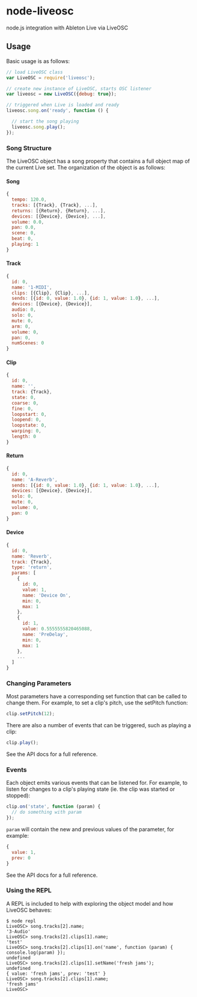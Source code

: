 node-liveosc
============

node.js integration with Ableton Live via LiveOSC

## Usage
Basic usage is as follows:

```javascript
// load LiveOSC class
var LiveOSC = require('liveosc');

// create new instance of LiveOSC, starts OSC listener
var liveosc = new LiveOSC({debug: true});

// triggered when Live is loaded and ready
liveosc.song.on('ready', function () {

  // start the song playing
  liveosc.song.play();
});
```

### Song Structure
The LiveOSC object has a song property that contains a full object map of the current Live set.  The organization of the object is as follows:

#### Song
```javascript
{
  tempo: 120.0,
  tracks: [{Track}, {Track}, ...],
  returns: [{Return}, {Return}, ...],
  devices: [{Device}, {Device}, ...],
  volume: 0.0,
  pan: 0.0,
  scene: 0,
  beat: 0,
  playing: 1
}
```

#### Track
```javascript
{
  id: 0,
  name: '1-MIDI',
  clips: [{Clip}, {Clip}, ...],
  sends: [{id: 0, value: 1.0}, {id: 1, value: 1.0}, ...],
  devices: [{Device}, {Device}],
  audio: 0,
  solo: 0,
  mute: 0,
  arm: 0,
  volume: 0,
  pan: 0,
  numScenes: 0
}
```

#### Clip
```javascript
{
  id: 0,
  name: '',
  track: {Track},
  state: 0,
  coarse: 0,
  fine: 0,
  loopstart: 0,
  loopend: 0,
  loopstate: 0,
  warping: 0,
  length: 0
}
```

#### Return
```javascript
{
  id: 0,
  name: 'A-Reverb',
  sends: [{id: 0, value: 1.0}, {id: 1, value: 1.0}, ...],
  devices: [{Device}, {Device}],
  solo: 0,
  mute: 0,
  volume: 0,
  pan: 0
}
```

#### Device
```javascript
{
  id: 0,
  name: 'Reverb',
  track: {Track},
  type: 'return',
  params: [
    {
      id: 0,
      value: 1,
      name: 'Device On',
      min: 0,
      max: 1
    },
    {
      id: 1,
      value: 0.5555555820465088,
      name: 'PreDelay',
      min: 0,
      max: 1
    },
    ...
  ]
}
```

### Changing Parameters

Most parameters have a corresponding set function that can be called to change them.  For example, to set a clip's pitch, use the setPitch function:

```javascript
clip.setPitch(12);
```

There are also a number of events that can be triggered, such as playing a clip:

```javascript
clip.play();
```

See the API docs for a full reference.

### Events

Each object emits various events that can be listened for.  For example, to listen for changes to a clip's playing state (ie. the clip was started or stopped):

```javascript
clip.on('state', function (param) {
  // do something with param
});
```

```param``` will contain the new and previous values of the parameter, for example:

```javascript
{
  value: 1,
  prev: 0
}
```

See the API docs for a full reference.

### Using the REPL

A REPL is included to help with exploring the object model and how LiveOSC behaves:

```
$ node repl
LiveOSC> song.tracks[2].name;
'3-Audio'
LiveOSC> song.tracks[2].clips[1].name;
'test'
LiveOSC> song.tracks[2].clips[1].on('name', function (param) { console.log(param) });
undefined
LiveOSC> song.tracks[2].clips[1].setName('fresh jams');
undefined
{ value: 'fresh jams', prev: 'test' }
LiveOSC> song.tracks[2].clips[1].name;
'fresh jams'
LiveOSC>
```
